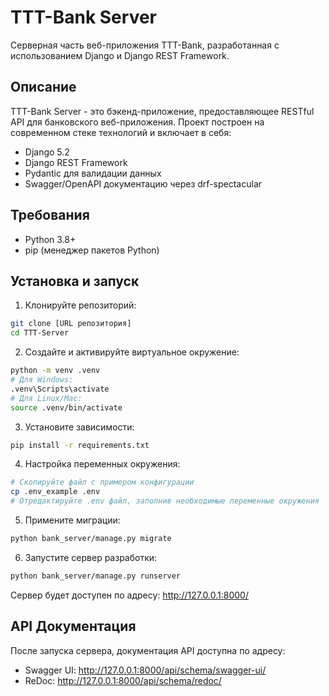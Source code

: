 # TTT-Bank Server

Серверная часть веб-приложения TTT-Bank, разработанная с использованием Django и Django REST Framework.

## Описание

TTT-Bank Server - это бэкенд-приложение, предоставляющее RESTful API для банковского веб-приложения. Проект построен на современном стеке технологий и включает в себя:

- Django 5.2
- Django REST Framework
- Pydantic для валидации данных
- Swagger/OpenAPI документацию через drf-spectacular

## Требования

- Python 3.8+
- pip (менеджер пакетов Python)

## Установка и запуск

1. Клонируйте репозиторий:
```bash
git clone [URL репозитория]
cd TTT-Server
```

2. Создайте и активируйте виртуальное окружение:
```bash
python -m venv .venv
# Для Windows:
.venv\Scripts\activate
# Для Linux/Mac:
source .venv/bin/activate
```

3. Установите зависимости:
```bash
pip install -r requirements.txt
```

4. Настройка переменных окружения:
```bash
# Скопируйте файл с примером конфигурации
cp .env_example .env
# Отредактируйте .env файл, заполнив необходимые переменные окружения
```

5. Примените миграции:
```bash
python bank_server/manage.py migrate
```

6. Запустите сервер разработки:
```bash
python bank_server/manage.py runserver
```

Сервер будет доступен по адресу: http://127.0.0.1:8000/

## API Документация

После запуска сервера, документация API доступна по адресу:
- Swagger UI: http://127.0.0.1:8000/api/schema/swagger-ui/
- ReDoc: http://127.0.0.1:8000/api/schema/redoc/
